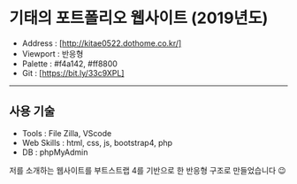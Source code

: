 # 기태의 포트폴리오 웹사이트 (2019년도)

- Address  : [http://kitae0522.dothome.co.kr/]
- Viewport : 반응형
- Palette  : #f4a142, #ff8800
- Git	   : [https://bit.ly/33c9XPL]

----------

## 사용 기술

- Tools : File Zilla, VScode
- Web Skills : html, css, js, bootstrap4, php
- DB : phpMyAdmin

저를 소개하는 웹사이트를 부트스트랩 4를 기반으로
한 반응형 구조로 만들었습니다 😉
